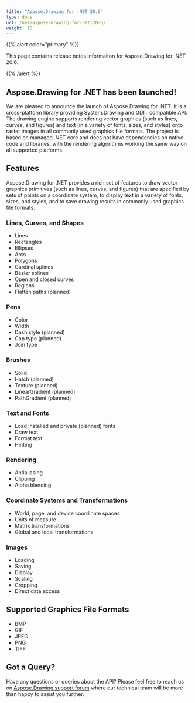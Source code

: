 ```yaml
---
title: "Aspose.Drawing for .NET 20.6"
type: docs
url: /net/aspose-drawing-for-net-20-6/
weight: 10
---
```


{{% alert color="primary" %}} 

This page contains release notes informaiton for Aspose.Drawing for .NET 20.6.

{{% /alert %}} 
## **Aspose.Drawing for .NET has been launched!**
We are pleased to announce the launch of Aspose.Drawing for .NET. It is a cross-platform library providing System.Drawing and GDI+ compatible API. The drawing engine supports rendering vector graphics (such as lines, curves, and figures) and text (in a variety of fonts, sizes, and styles) onto raster images in all commonly used graphics file formats. The project is based on managed .NET core and does not have dependencies on native code and libraries, with the rendering algorithms working the same way on all supported platforms.
## **Features**
Aspose.Drawing for .NET provides a rich set of features to draw vector graphics primitives (such as lines, curves, and figures) that are specified by sets of points on a coordinate system, to display text in a variety of fonts, sizes, and styles, and to save drawing results in commonly used graphics file formats.
### **Lines, Curves, and Shapes**
- Lines
- Rectangles
- Ellipses
- Arcs
- Polygons
- Cardinal splines
- Bézier splines
- Open and closed curves
- Regions
- Flatten paths (planned)
### **Pens**
- Color
- Width
- Dash style (planned)
- Cap type (planned)
- Join type
### **Brushes**
- Solid
- Hatch (planned)
- Texture (planned)
- LinearGradient (planned)
- PathGradient (planned)
### **Text and Fonts**
- Load installed and private (planned) fonts
- Draw text
- Format text
- Hinting
### **Rendering**
- Antialiasing
- Clipping
- Alpha blending
### **Coordinate Systems and Transformations**
- World, page, and device coordinate spaces
- Units of measure
- Matrix transformations
- Global and local transformations
### **Images**
- Loading
- Saving
- Display
- Scaling
- Cropping
- Direct data access
## **Supported Graphics File Formats**
- BMP
- GIF
- JPEG
- PNG
- TIFF
## **Got a Query?**
Have any questions or queries about the API? Please feel free to reach us on [Aspose.Drawing support forum](https://forum.aspose.com/c/drawing) where our technical team will be more than happy to assist you further.

